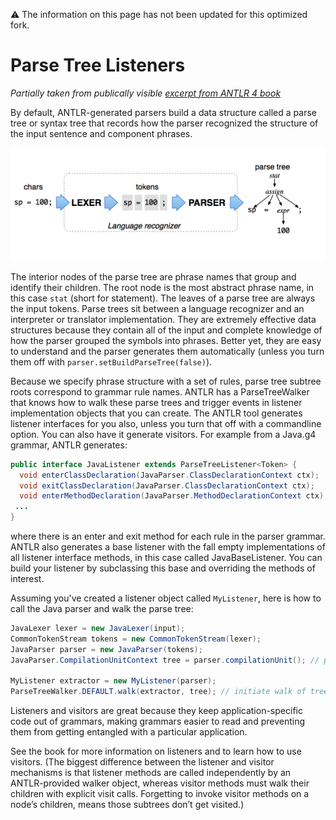 :warning: The information on this page has not been updated for this optimized fork.

# Parse Tree Listeners

*Partially taken from publically visible [excerpt from ANTLR 4 book](http://media.pragprog.com/titles/tpantlr2/picture.pdf)*

By default, ANTLR-generated parsers build a data structure called a parse tree or syntax tree that records how the parser recognized the structure of the input sentence and component phrases.

<img src=images/process.png>

The interior nodes of the parse tree are phrase names that group and identify their children. The root node is the most abstract phrase name, in this case `stat` (short for statement). The leaves of a parse tree are always the input tokens. Parse trees sit between a language recognizer and an interpreter or translator implementation. They are extremely effective data structures because they contain all of the input and complete knowledge of how the parser grouped the symbols into phrases. Better yet, they are easy to understand and the parser generates them automatically (unless you turn them off with `parser.setBuildParseTree(false)`).

Because we specify phrase structure with a set of rules, parse tree subtree roots correspond to grammar rule names. ANTLR has a ParseTreeWalker that knows how to walk these parse trees and trigger events in listener implementation objects that you can create. The ANTLR tool generates listener interfaces for you also, unless you turn that off with a commandline option. You can also have it generate visitors. For example from a Java.g4 grammar, ANTLR generates:

```java
public interface JavaListener extends ParseTreeListener<Token> {
  void enterClassDeclaration(JavaParser.ClassDeclarationContext ctx);
  void exitClassDeclaration(JavaParser.ClassDeclarationContext ctx);
  void enterMethodDeclaration(JavaParser.MethodDeclarationContext ctx);
 ...
}
```

where there is an enter and exit method for each rule in the parser grammar. ANTLR also generates a base listener with the fall empty implementations of all listener interface methods, in this case called JavaBaseListener. You can build your listener by subclassing this base and overriding the methods of interest.

Assuming you've created a listener object called `MyListener`, here is how to call the Java parser and walk the parse tree:

```java
JavaLexer lexer = new JavaLexer(input);
CommonTokenStream tokens = new CommonTokenStream(lexer);
JavaParser parser = new JavaParser(tokens);
JavaParser.CompilationUnitContext tree = parser.compilationUnit(); // parse a compilationUnit

MyListener extractor = new MyListener(parser);
ParseTreeWalker.DEFAULT.walk(extractor, tree); // initiate walk of tree with listener in use of default walker
```

Listeners and visitors are great because they keep application-specific code out of grammars, making grammars easier to read and preventing them from getting entangled with a particular application.

See the book for more information on listeners and to learn how to use visitors. (The biggest difference between the listener and visitor mechanisms is that listener methods are called independently by an ANTLR-provided walker object, whereas visitor methods must walk their children with explicit visit calls.  Forgetting to invoke visitor methods on a node’s children, means those subtrees don’t get visited.)

